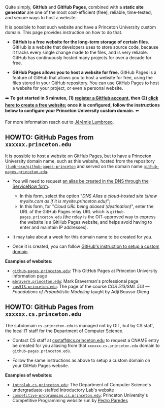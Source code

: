 Quite simply, **GitHub** and **GitHub Pages**, combined with a **static site generator** are one of the most cost-efficient (free), reliable, time-tested, and secure ways to host a website.

It is possible to host such website and have a Princeton University custom domain. This page provides instruction on how to do that.

- **GitHub is a free website for the long-term storage of certain files.** GitHub is a website that developers uses to store source code, because it tracks every single change made to the files, and is very reliable. GitHub has continuously hosted many projects for over a decade for free.

- **GitHub Pages allows you to host a website for free.** GitHub Pages is a feature of GitHub that allows you to host a website for free, using the files stored in your GitHub repository. You can use GitHub Pages to host a website for your project, or even a personal website.

➡️ **To get started in 5 minutes, (1) [register a GitHub account](https://github.com/signup), then (2) [click here to create a free website](https://github.com/jlumbroso/hugo-github-bearblog-template/generate); once it is configured, follow the instructions below to configure your Princeton University custom domain.** ⬅️

For more information reach out to [Jérémie Lumbroso](https://www.cs.princeton.edu/people/profile/lumbroso).

## HOWTO: GitHub Pages from `xxxxxx.princeton.edu`

It is possible to host a website on GitHub Pages, but to have a Princeton University domain name, such as this website, hosted from the repository [`jlumbroso/github-pages-princeton`](https://github.com/jlumbroso/github-pages-princeton/) and served on the domain name [`github-pages.princeton.edu`](https://github-pages.princeton.edu/).

- You will need to request [an alias be created in the DNS through the ServiceNow form](https://princeton.service-now.com/service?id=sc_cat_item&sys_id=db24940a4ff92e0018ddd48e5210c750).

  - In this form, select the option "_DNS Alias a cloud-hosted site (show mysite.com as if it is mysite.princeton.edu)_";
  - In this form, for "_Cloud URL being aliased (destination)_", enter the URL of the GitHub Pages relay URL which is `github-pages.princeton.edu` (the relay is the OIT-approved way to express the website is a GitHub Pages website, and helps avoid having to enter and maintain IP addresses).

- It may take about a week for this domain name to be created for you.

- Once it is created, you can follow [GitHub's instruction to setup a custom domain](https://docs.github.com/en/pages/configuring-a-custom-domain-for-your-github-pages-site/managing-a-custom-domain-for-your-github-pages-site).

**Examples of websites:**

- [`github-pages.princeton.edu`](https://github-pages.princeton.edu): This GitHub Pages at Princeton University information page
- [`mbraverm.princeton.edu`](https://mbraverm.princeton.edu/): Mark Braverman's professional page
- [`cos513.princeton.edu`](https://cos513.princeton.edu/): The page of the course _COS 513/SML 513 — Foundations of Probabilistic Modeling_ taught by Adji Bousso-Dieng

## HOWTO: GitHub Pages from `xxxxxx.cs.princeton.edu`

The subdomain `cs.princeton.edu` is managed not by OIT, but by CS staff, the local IT staff for the Department of Computer Science.

- Contact CS staff at [csstaff@cs.princeton.edu](mailto:csstaff@cs.princeton.edu) to request a CNAME entry be created for you aliasing from that `xxxxxx.cs.princeton.edu` domain to `github-pages.princeton.edu`.

- Follow the same instructions as above to setup a custom domain on your GitHub Pages website.

**Examples of websites:**

- [`introlab.cs.princeton.edu`](http://introlab.cs.princeton.edu/): The Department of Computer Science's undergraduate-staffed Introductory Lab's website
- [`competitive-programming.cs.princeton.edu`](https://competitive-programming.cs.princeton.edu/): Princeton University's Competitive Programming website run by [Pedro Paredes](https://www.cs.princeton.edu/~paredes/)
